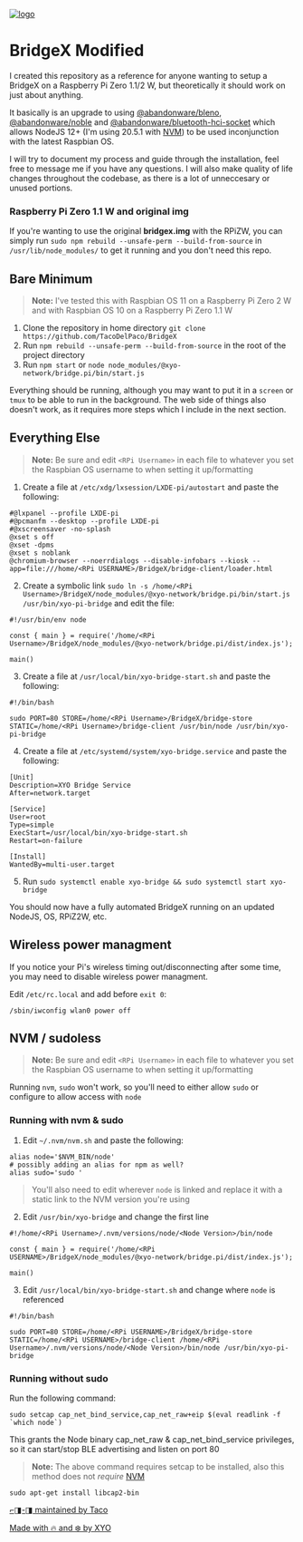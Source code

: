 [![logo][]](https://xyo.network)

# BridgeX Modified
I created this repository as a reference for anyone wanting to setup a BridgeX on a Raspberry Pi Zero 1.1/2 W, but theoretically it should work on just about anything.

It basically is an upgrade to using [@abandonware/bleno](https://github.com/abandonware/bleno), [@abandonware/noble](https://github.com/abandonware/noble) and [@abandonware/bluetooth-hci-socket](https://github.com/abandonware/bluetooth-hci-socket) which allows NodeJS 12+ (I'm using 20.5.1 with [NVM](https://github.com/nvm-sh/nvm)) to be used inconjunction with the latest Raspbian OS.

I will try to document my process and guide through the installation, feel free to message me if you have any questions. I will also make quality of life changes throughout the codebase, as there is a lot of unneccesary or unused portions.

### Raspberry Pi Zero 1.1 W and original img
If you're wanting to use the original **bridgex.img** with the RPiZW, you can simply run `sudo npm rebuild --unsafe-perm --build-from-source` in `/usr/lib/node_modules/` to get it running and you don't need this repo.

## Bare Minimum
> **Note:** I've tested this with Raspbian OS 11 on a Raspberry Pi Zero 2 W and with Raspbian OS 10 on a Raspberry Pi Zero 1.1 W

1. Clone the repository in home directory
   `git clone https://github.com/TacoDelPaco/BridgeX`
2. Run `npm rebuild --unsafe-perm --build-from-source` in the root of the project directory
3. Run `npm start` or `node node_modules/@xyo-network/bridge.pi/bin/start.js`

Everything should be running, although you may want to put it in a `screen` or `tmux` to be able to run in the background. The web side of things also doesn't work, as it requires more steps which I include in the next section.

## Everything Else
> **Note:** Be sure and edit `<RPi Username>` in each file to whatever you set the Raspbian OS username to when setting it up/formatting
1. Create a file at `/etc/xdg/lxsession/LXDE-pi/autostart` and paste the following:
```
#@lxpanel --profile LXDE-pi
#@pcmanfm --desktop --profile LXDE-pi
#@xscreensaver -no-splash
@xset s off
@xset -dpms
@xset s noblank
@chromium-browser --noerrdialogs --disable-infobars --kiosk --app=file:///home/<RPi USERNAME>/BridgeX/bridge-client/loader.html
```
2. Create a symbolic link `sudo ln -s /home/<RPi Username>/BridgeX/node_modules/@xyo-network/bridge.pi/bin/start.js /usr/bin/xyo-pi-bridge` and edit the file:
```
#!/usr/bin/env node

const { main } = require('/home/<RPi Username>/BridgeX/node_modules/@xyo-network/bridge.pi/dist/index.js');

main()
```
3. Create a file at `/usr/local/bin/xyo-bridge-start.sh` and paste the following:
```
#!/bin/bash

sudo PORT=80 STORE=/home/<RPi Username>/BridgeX/bridge-store STATIC=/home/<RPi Username>/bridge-client /usr/bin/node /usr/bin/xyo-pi-bridge
```
4. Create a file at `/etc/systemd/system/xyo-bridge.service` and paste the following:
```
[Unit]
Description=XYO Bridge Service
After=network.target

[Service]
User=root
Type=simple
ExecStart=/usr/local/bin/xyo-bridge-start.sh
Restart=on-failure

[Install]
WantedBy=multi-user.target
```
5. Run `sudo systemctl enable xyo-bridge && sudo systemctl start xyo-bridge`

You should now have a fully automated BridgeX running on an updated NodeJS, OS, RPiZ2W, etc.

## Wireless power managment
If you notice your Pi's wireless timing out/disconnecting after some time, you may need to disable wireless power managment.

Edit `/etc/rc.local` and add before `exit 0`:
> 
```
/sbin/iwconfig wlan0 power off
```

## NVM / sudoless
> **Note:** Be sure and edit `<RPi Username>` in each file to whatever you set the Raspbian OS username to when setting it up/formatting

Running `nvm`, `sudo` won't work, so you'll need to either allow `sudo` or configure to allow access with `node`

### Running with nvm & sudo
1. Edit `~/.nvm/nvm.sh` and paste the following:
```
alias node='$NVM_BIN/node'
# possibly adding an alias for npm as well?
alias sudo='sudo '
```
> You'll also need to edit wherever `node` is linked and replace it with a static link to the NVM version you're using
2. Edit `/usr/bin/xyo-bridge` and change the first line
```
#!/home/<RPi Username>/.nvm/versions/node/<Node Version>/bin/node

const { main } = require('/home/<RPi USERNAME>/BridgeX/node_modules/@xyo-network/bridge.pi/dist/index.js');

main()
```
3. Edit `/usr/local/bin/xyo-bridge-start.sh` and change where `node` is referenced
```
#!/bin/bash

sudo PORT=80 STORE=/home/<RPi USERNAME>/BridgeX/bridge-store STATIC=/home/<RPi USERNAME>/bridge-client /home/<RPi Username>/.nvm/versions/node/<Node Version>/bin/node /usr/bin/xyo-pi-bridge
```
### Running without sudo
Run the following command:

```
sudo setcap cap_net_bind_service,cap_net_raw+eip $(eval readlink -f `which node`)
```

This grants the Node binary cap_net_raw & cap_net_bind_service privileges, so it can start/stop BLE advertising and listen on port 80

> **Note:** The above command requires setcap to be installed, also this method does not _require_ [NVM](https://github.com/nvm-sh/nvm)

`sudo apt-get install libcap2-bin`

[⌐◨-◨ maintained by Taco](https://x.com/omghax)

[Made with 🔥 and ❄️ by XYO](https://xyo.network)

[logo]: https://cdn.xy.company/img/brand/XYO_full_colored.png
